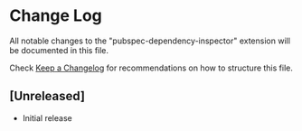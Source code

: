 # Change Log

All notable changes to the "pubspec-dependency-inspector" extension will be documented in this file.

Check [Keep a Changelog](http://keepachangelog.com/) for recommendations on how to structure this file.

## [Unreleased]

- Initial release